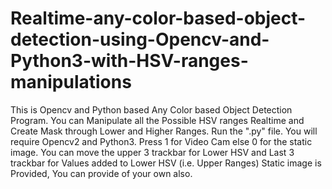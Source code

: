 # Realtime-any-color-based-object-detection-using-Opencv-and-Python3-with-HSV-ranges-manipulations
This is Opencv and Python based Any Color based Object Detection Program. You can Manipulate all the Possible HSV ranges Realtime and Create Mask through Lower and Higher Ranges.
Run the ".py" file. You will require Opencv2 and Python3.
Press 1 for Video Cam else 0 for the static image.
You can move the upper 3 trackbar for Lower HSV and Last 3 trackbar for Values added to Lower HSV (i.e. Upper Ranges)
Static image is Provided, You can provide of your own also.

